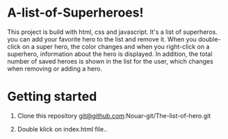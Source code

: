 # A-list-of-Superheroes!

This project is build with html, css and javascript. It's a list of superheros. you can add your favorite hero to the list and remove it. When you double-click on a super hero, the color changes and when you right-click on a superhero, information about the hero is displayed. In addition, the total number of saved heroes is shown in the list for the user, which changes when removing or adding a hero.


# Getting started

1. Clone this repository
git@github.com:Nouar-git/The-list-of-hero.git


2. Double klick on index.html file..
